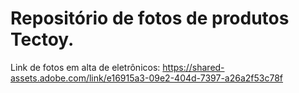 # Repositório de fotos de produtos Tectoy.
Link de fotos em alta de eletrônicos: https://shared-assets.adobe.com/link/e16915a3-09e2-404d-7397-a26a2f53c78f
